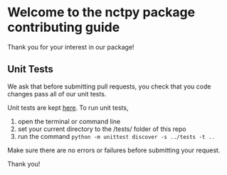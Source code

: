 # Welcome to the nctpy package contributing guide <!-- omit in toc -->

Thank you for your interest in our package! 

## Unit Tests
We ask that before submitting pull requests, 
you check that you code changes pass all of our unit tests.

Unit tests are kept [here](/src/tests/test_nctpy.py).
To run unit tests, 
1. open the terminal or command line
2. set your current directory to the /tests/ folder of this repo
3. run the command `python -m unittest discover -s ../tests -t ..`

Make sure there are no errors or failures before submitting your request.

Thank you!
